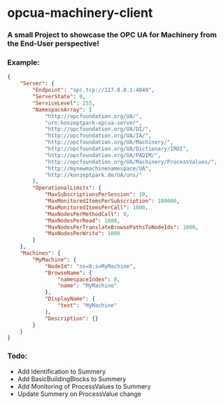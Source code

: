 # opcua-machinery-client

### A small Project to showcase the OPC UA for Machinery from the End-User perspective!

### Example:
```json
{
    "Server": {
        "Endpoint": "opc.tcp://127.0.0.1:4840",    
        "ServerState": 0,
        "ServiceLevel": 255,
        "NamespaceArray": [
            "http://opcfoundation.org/UA/",
            "urn:konzeptpark-opcua-server",
            "http://opcfoundation.org/UA/DI/",
            "http://opcfoundation.org/UA/IA/",
            "http://opcfoundation.org/UA/Machinery/",
            "http://opcfoundation.org/UA/Dictionary/IRDI",
            "http://opcfoundation.org/UA/PADIM/",
            "http://opcfoundation.org/UA/Machinery/ProcessValues/",
            "http://mynewmachinenamespace/UA",
            "http://konzeptpark.de/UA/uns/"
        ],
        "OperationalLimits": {
            "MaxSubscriptionsPerSession": 10,
            "MaxMonitoredItemsPerSubscription": 100000,
            "MaxMonitoredItemsPerCall": 1000,
            "MaxNodesPerMethodCall": 0,
            "MaxNodesPerRead": 1000,
            "MaxNodesPerTranslateBrowsePathsToNodeIds": 1000,
            "MaxNodesPerWrite": 1000
        }
    },
    "Machines": {
        "MyMachine": {
            "NodeId": "ns=8;s=MyMachine",
            "BrowseName": {
                "namespaceIndex": 8,
                "name": "MyMachine"
            },
            "DisplayName": {
                "text": "MyMachine"
            },
            "Description": {}
        }
    }
}
```

### Todo:
- Add Identification to Summery
- Add BasicBuildingBlocks to Summery
- Add Monitoring of ProcessValues to Summery
- Update Summery on ProcessValue change